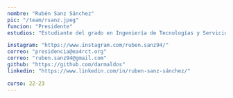 ```yaml
---
nombre: "Rubén Sanz Sánchez"
pic: "/team/rsanz.jpeg"
funcion: "Presidente"
estudios: "Estudiante del grado en Ingeniería de Tecnologías y Servicios de Telecomunicación"

instagram: "https://www.instagram.com/ruben.sanz94/"
correo: "presidencia@ea4rct.org"
correo: "ruben.sanz94@gmail.com"
github: "https://github.com/darmaldos"
linkedin: "https://www.linkedin.com/in/ruben-sanz-sánchez/"

curso: 22-23
---
```

